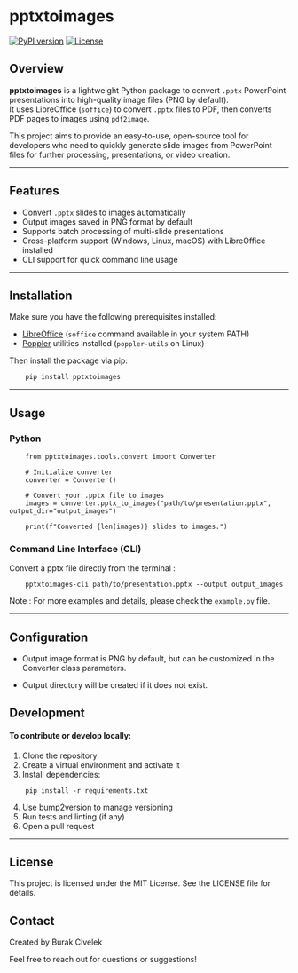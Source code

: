 # pptxtoimages

[![PyPI version](https://img.shields.io/pypi/v/pptxtoimages.svg)](https://pypi.org/project/pptxtoimages/)
[![License](https://img.shields.io/github/license/brkcvlk/pptxtoimages.svg)](LICENSE)

## Overview

**pptxtoimages** is a lightweight Python package to convert `.pptx` PowerPoint presentations into high-quality image files (PNG by default).  
It uses LibreOffice (`soffice`) to convert `.pptx` files to PDF, then converts PDF pages to images using `pdf2image`.  

This project aims to provide an easy-to-use, open-source tool for developers who need to quickly generate slide images from PowerPoint files for further processing, presentations, or video creation.

---

## Features

- Convert `.pptx` slides to images automatically  
- Output images saved in PNG format by default  
- Supports batch processing of multi-slide presentations  
- Cross-platform support (Windows, Linux, macOS) with LibreOffice installed  
- CLI support for quick command line usage  

---

## Installation

Make sure you have the following prerequisites installed:

- [LibreOffice](https://www.libreoffice.org/) (`soffice` command available in your system PATH)  
- [Poppler](https://poppler.freedesktop.org/) utilities installed (`poppler-utils` on Linux)

Then install the package via pip:

```bash
    pip install pptxtoimages
```
---

## Usage
### Python

```
    from pptxtoimages.tools.convert import Converter

    # Initialize converter
    converter = Converter()

    # Convert your .pptx file to images
    images = converter.pptx_to_images("path/to/presentation.pptx", output_dir="output_images")

    print(f"Converted {len(images)} slides to images.")
```

### Command Line Interface (CLI)
Convert a pptx file directly from the terminal :

```
    pptxtoimages-cli path/to/presentation.pptx --output output_images
```

Note : For more examples and details, please check the ```example.py``` file.



---

## Configuration 
- Output image format is PNG by default, but can be customized in the Converter class parameters.

- Output directory will be created if it does not exist.

## Development

#### To contribute or develop locally:

1. Clone the repository
2. Create a virtual environment and activate it
3. Install dependencies:
```
    pip install -r requirements.txt
```
4. Use bump2version to manage versioning
5. Run tests and linting (if any)
6. Open a pull request

---

## License
This project is licensed under the MIT License. See the LICENSE file for details.

## Contact

Created by Burak Civelek

Feel free to reach out for questions or suggestions!



